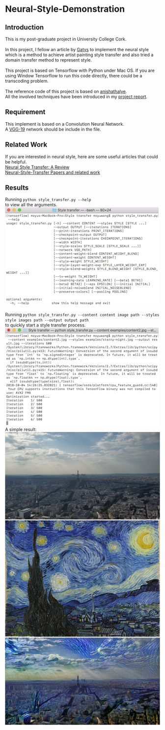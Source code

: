 # Neural-Style-Demonstration
## Introduction
This is my post-graduate project in University College Cork.<br>
<br>
In this project, I fellow an article by [Gatys](https://arxiv.org/abs/1508.06576) to implement the neural style which is
a method to achieve artist painting style transfer and also tried a domain transfer method to represent style.<br>
<br>
This project is based on Tensorflow with Python under Mac OS.
If you are using Window Tensorflow to run this code directly, there could be a transcoding problem.<br>
<br>
The reference code of this project is based on [anishathalye](https://github.com/anishathalye/neural-style).<br>
All the involved techniques have been introduced in my [project report](https://github.com/wangmoyu/Neural-Style-Demonstration/blob/master/report.pdf).<br>
## Requirement 
This implement is based on a Convolution Neural Network.<br>
A [VGG-19](http://www.vlfeat.org/matconvnet/models/beta16/imagenet-vgg-verydeep-19.mat) network should be include in the file.<br>
## Related Work
If you are interested in neural style, here are some useful articles that could be helpful.<br>
[Neural Style Transfer: A Review](https://arxiv.org/abs/1705.04058v4)<br>
[Neural-Style-Transfer Papers and related work](https://github.com/ycjing/Neural-Style-Transfer-Papers)<br> 
## Results
Running  `python style_transfer.py --help`<br>
to view all the arguments.<br>
![](https://github.com/wangmoyu/Neural-Style-Demonstration/blob/master/interface-help.png)<br>  
Running  `python style_transfer.py --content content image path --styles style images path --output output path` <br>
to quickly start a style transfer process.<br>
![](https://github.com/wangmoyu/Neural-Style-Demonstration/blob/master/interface.png)<br>
A simple result:<br>
![](https://github.com/wangmoyu/Neural-Style-Demonstration/blob/master/pooling%20compare/content-image.jpg) <br>
![](https://github.com/wangmoyu/Neural-Style-Demonstration/blob/master/pooling%20compare/style-image.jpg)<br>
![](https://github.com/wangmoyu/Neural-Style-Demonstration/blob/master/pooling%20compare/result.jpg)<br>
